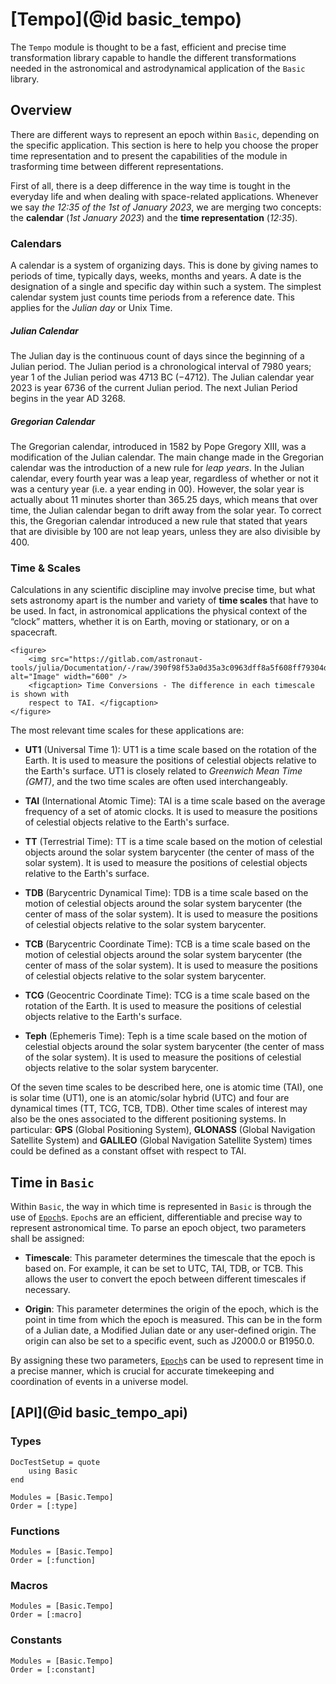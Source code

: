 # [Tempo](@id basic_tempo)

The `Tempo` module is thought to be a fast, efficient and precise time transformation library
capable to handle the different transformations needed in the astronomical and astrodynamical 
application of the `Basic` library.

## Overview

There are different ways to represent an epoch within `Basic`, depending on the specific 
application. This section is here to help you choose the proper time representation and to 
present the capabilities of the module in trasforming time between different representations.

First of all, there is a deep difference in the way time is tought in the everyday life and when dealing with space-related applications. Whenever we say _the 12:35 of the 1st of January 2023_, we are merging two concepts: the **calendar** (_1st January 2023_) and the **time representation** (_12:35_).  

### Calendars
A calendar is a system of organizing days. This is done by giving names to periods of time, typically days, weeks, months and years. A date is the designation of a single and specific day within such a system. The simplest calendar system just counts time periods from a reference date. This applies for the _Julian day_ or Unix Time.

##### Julian Calendar
The Julian day is the continuous count of days since the beginning of a Julian period. 
The Julian period is a chronological interval of 7980 years; year 1 of the Julian period was 
4713 BC (−4712). The Julian calendar year 2023 is year 6736 of the current Julian period. 
The next Julian Period begins in the year AD 3268.

##### Gregorian Calendar
The Gregorian calendar, introduced in 1582 by Pope Gregory XIII, was a modification of the Julian calendar. The main change made in the Gregorian calendar was the introduction of a new 
rule for *leap years*. In the Julian calendar, every fourth year was a leap year, regardless of whether or not it was a century year (i.e. a year ending in 00). However, the solar year is actually about 11 minutes shorter than 365.25 days, which means that over time, the Julian calendar began to drift away from the solar year. To correct this, the Gregorian calendar introduced a new rule that stated that years that are divisible by 100 are not leap years, unless they are also divisible by 400.

### Time & Scales

Calculations in any scientific discipline may involve precise time, but what 
sets astronomy apart is the number and variety of **time scales** that have to be used.
In fact, in astronomical applications the physical context of the “clock” matters,
whether it is on Earth, moving or stationary, or on a spacecraft.

```@raw html
<figure>
    <img src="https://gitlab.com/astronaut-tools/julia/Documentation/-/raw/390f98f53a0d35a3c0963dff8a5f608ff79304db/docs/src/assets/figures/enciclopedia/timescales.png" alt="Image" width="600" />
    <figcaption> Time Conversions - The difference in each timescale is shown with 
    respect to TAI. </figcaption>
</figure>
```

The most relevant time scales for these applications are:

- **UT1** (Universal Time 1): UT1 is a time scale based on the rotation of the Earth. 
    It is used to measure the positions of celestial objects relative to the Earth's 
    surface. UT1 is closely related to *Greenwich Mean Time (GMT)*, and the two time 
    scales are often used interchangeably.

- **TAI** (International Atomic Time): TAI is a time scale based on the average 
    frequency of a set of atomic clocks. It is used to measure the positions of 
    celestial objects relative to the Earth's surface.

- **TT** (Terrestrial Time): TT is a time scale based on the motion of celestial 
    objects around the solar system barycenter (the center of mass of the solar system). 
    It is used to measure the positions of celestial objects relative to the Earth's surface.

- **TDB** (Barycentric Dynamical Time): TDB is a time scale based on the motion of 
    celestial objects around the solar system barycenter (the center of mass of the 
    solar system). It is used to measure the positions of celestial objects relative 
    to the solar system barycenter.

- **TCB** (Barycentric Coordinate Time): TCB is a time scale based on the motion of 
    celestial objects around the solar system barycenter (the center of mass of the 
    solar system). It is used to measure the positions of celestial objects relative 
    to the solar system barycenter.

- **TCG** (Geocentric Coordinate Time): TCG is a time scale based on the rotation of 
    the Earth. It is used to measure the positions of celestial objects relative to the 
    Earth's surface.

- **Teph** (Ephemeris Time): Teph is a time scale based on the motion of celestial 
    objects around the solar system barycenter (the center of mass of the solar 
    system). It is used to measure the positions of celestial objects relative to 
    the solar system barycenter.

Of the seven time scales to be described here, one is atomic time (TAI), 
one is solar time (UT1), one is an atomic/solar hybrid (UTC) and four are 
dynamical times (TT, TCG, TCB, TDB). Other time scales of interest may also be the 
ones associated to the different positioning systems. In particular: **GPS** (Global 
Positioning System), **GLONASS** (Global Navigation Satellite System) and **GALILEO** 
(Global Navigation Satellite System) times could be defined as a constant offset with
respect to TAI.

## Time in `Basic`

Within `Basic`, the way in which time is represented in `Basic` is through the use of 
[`Epoch`](@ref)s. `Epoch`s are an efficient, differentiable and precise way to represent 
astronomical time. To parse an epoch object, two parameters shall be assigned:

- **Timescale**: This parameter determines the timescale that the epoch is based on. 
    For example, it can be set to UTC, TAI, TDB, or TCB. This allows the user to convert 
    the epoch between different timescales if necessary.

- **Origin**: This parameter determines the origin of the epoch, which is the point in time 
    from which the epoch is measured. This can be in the form of a Julian date, a
    Modified Julian date or any user-defined origin. 
    The origin can also be set to a specific event, such as J2000.0 or B1950.0.

By assigning these two parameters, [`Epoch`](@ref)s can be used to represent time in a precise 
manner, which is crucial for accurate timekeeping and coordination of events in a universe model.

## [API](@id basic_tempo_api)

### Types

```@meta
DocTestSetup = quote
    using Basic
end
```

```@autodocs
Modules = [Basic.Tempo]
Order = [:type]
```

### Functions

```@autodocs
Modules = [Basic.Tempo]
Order = [:function]
```

### Macros

```@autodocs
Modules = [Basic.Tempo]
Order = [:macro]
```

### Constants

```@autodocs
Modules = [Basic.Tempo]
Order = [:constant]
``` 